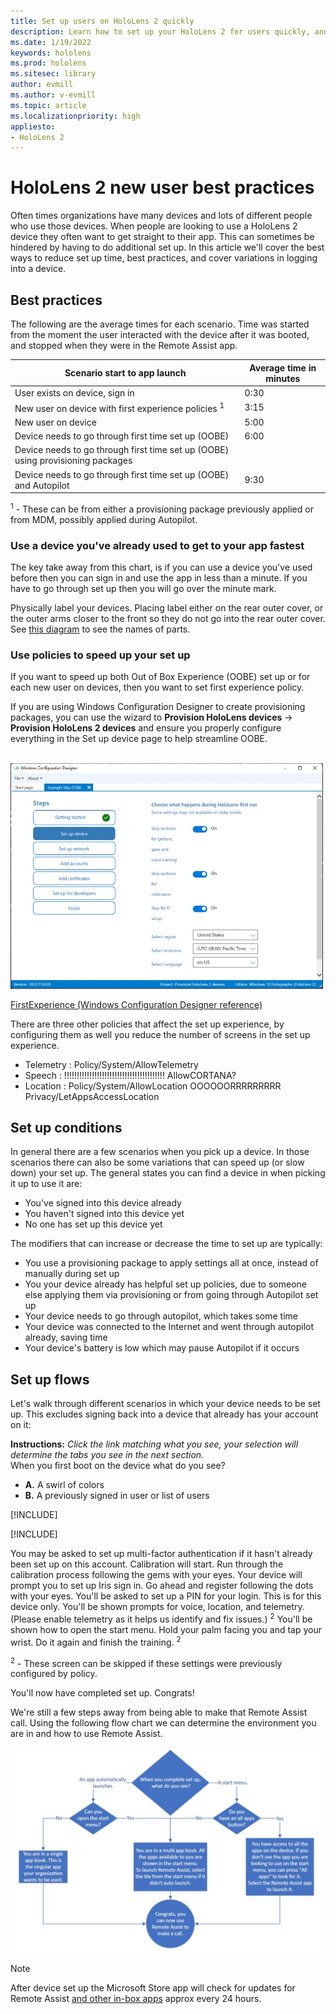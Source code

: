 ```yaml
---
title: Set up users on HoloLens 2 quickly
description: Learn how to set up your HoloLens 2 for users quickly, and what can happen that affects set up. 
ms.date: 1/19/2022
keywords: hololens
ms.prod: hololens
ms.sitesec: library
author: evmill
ms.author: v-evmill
ms.topic: article
ms.localizationpriority: high
appliesto:
- HoloLens 2
---
```


# HoloLens 2 new user best practices

Often times organizations have many devices and lots of different people who use those devices. When people are looking to use a HoloLens 2 device they often want to get straight to their app. This can sometimes be hindered by having to do additional set up. In this article we'll cover the best ways to reduce set up time, best practices, and cover variations in logging into a device.

## Best practices

The following are the average times for each scenario. Time was started from the moment the user interacted with the device after it was booted, and stopped when they were in the Remote Assist app.

| Scenario start to app launch                                                    | Average time in minutes |
|---------------------------------------------------------------------------------|-------------------------|
| User exists on device, sign in                                                  | 0:30                    |
| New user on device with first experience policies <sup>1</sup>                  | 3:15                    |
| New user on device                                                              | 5:00                    |
| Device needs to go through first time set up (OOBE)                             | 6:00                    |
| Device needs to go through first time set up (OOBE) using provisioning packages |                         |
| Device needs to go through first time set up (OOBE) and Autopilot               | 9:30                    |

<sup>1</sup> - These can be from either a provisioning package previously applied or from MDM, possibly applied during Autopilot.

### Use a device you've already used to get to your app fastest

The key take away from this chart, is if you can use a device you've used before then you can sign in and use the app in less than a minute. If you have to go through set up then you will go over the minute mark.

Physically label your devices. Placing label either on the rear outer cover, or the outer arms closer to the front so they do not go into the rear outer cover. See [this diagram](images/hololens2-exploded-view-diagram.png) to see the names of parts.

### Use policies to speed up your set up

If you want to speed up both Out of Box Experience (OOBE) set up or for each new user on devices, then you want to set first experience policy.

If you are using Windows Configuration Designer to create provisioning packages, you can use the wizard to **Provision HoloLens devices** -> **Provision HoloLens 2 devices** and ensure you properly configure everything in the Set up device page to help streamline OOBE.

<br>
<img src="images/WCD-OOBE-skip.jpg" width="500px" alt="WCD OOBE First Experience">

[FirstExperience (Windows Configuration Designer reference)](/windows/configuration/wcd/wcd-firstexperience)

There are three other policies that affect the set up experience, by configuring them as well you reduce the number of screens in the set up experience.

- Telemetry : Policy/System/AllowTelemetry
- Speech :  !!!!!!!!!!!!!!!!!!!!!!!!!!!!!!!!!!!!!!!! AllowCORTANA?
- Location : Policy/System/AllowLocation   OOOOOORRRRRRRRR Privacy/LetAppsAccessLocation

## Set up conditions

In general there are a few scenarios when you pick up a device. In those scenarios there can also be some variations that can speed up (or slow down) your set up. The general states you can find a device in when picking it up to use it are:

- You've signed into this device already
- You haven't signed into this device yet
- No one has set up this device yet

The modifiers that can increase or decrease the time to set up are typically:

- You use a provisioning package to apply settings all at once, instead of manually during set up
- You your device already has helpful set up policies, due to someone else applying them via provisioning or from going through Autopilot set up
- Your device needs to go through autopilot, which takes some time
- Your device was connected to the Internet and went through autopilot already, saving time
- Your device's battery is low which may pause Autopilot if it occurs

## Set up flows

Let's walk through different scenarios in which your device needs to be set up. This excludes signing back into a device that already has your account on it:

**Instructions:** *Click the link matching what you see, your selection will determine the tabs you see in the next section.*
<br> When you first boot on the device what do you see?

- **A.** A swirl of colors
- **B.** A previously signed in user or list of users

[!INCLUDE[](includes/hololens-new-user.md)]

[!INCLUDE[](includes/hololens-oobe-screens.md)]

You may be asked to set up multi-factor authentication if it hasn't already been set up on this account.
Calibration will start. Run through the calibration process following the gems with your eyes.
Your device will prompt you to set up Iris sign in. Go ahead and register following the dots with your eyes.
You'll be asked to set up a PIN for your login. This is for this device only.
You'll be shown prompts for voice, location, and telemetry. (Please enable telemetry as it helps us identify and fix issues.) <sup>2</sup>
You'll be shown how to open the start menu. Hold your palm facing you and tap your wrist. Do it again and finish the training. <sup>2</sup>

<sup>2</sup> - These screen can be skipped if these settings were previously configured by policy.

You'll now have completed set up. Congrats!

We're still a few steps away from being able to make that Remote Assist call. Using the following flow chart we can determine the environment you are in and how to use Remote Assist.

<img src="images/post-oobe-kisok-flowchart.jpg" alt="Post OOBE Kiosk flowchart">

> [!NOTE]
> After device set up the Microsoft Store app will check for updates for Remote Assist [and other in-box apps](link) approx every 24 hours.
